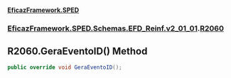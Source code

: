 #### [EficazFramework.SPED](EficazFrameworkSPED.md 'EficazFramework SPED')
### [EficazFramework.SPED.Schemas.EFD_Reinf.v2_01_01](EficazFramework.SPED.Schemas.EFD_Reinf.v2_01_01.md 'EficazFramework.SPED.Schemas.EFD_Reinf.v2_01_01').[R2060](EficazFramework.SPED.Schemas.EFD_Reinf.v2_01_01/R2060.md 'EficazFramework.SPED.Schemas.EFD_Reinf.v2_01_01.R2060')

## R2060.GeraEventoID() Method

```csharp
public override void GeraEventoID();
```